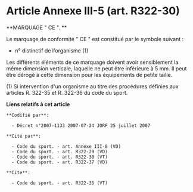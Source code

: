 # Article Annexe III-5 (art. R322-30)

**MARQUAGE " CE ". **

Le marquage de conformité " CE " est constitué par le symbole suivant : 

+ n° distinctif de l'organisme (1) 

Les différents éléments de ce marquage doivent avoir sensiblement la même dimension verticale, laquelle ne peut être
inférieure à 5 mm. Il peut être dérogé à cette dimension pour les équipements de petite taille. 

(1) Si intervention d'un organisme au titre des procédures définies aux articles R. 322-35 et R. 322-36 du code du sport.

**Liens relatifs à cet article**

	**Codifié par**:

	  - Décret n°2007-1133 2007-07-24 JORF 25 juillet 2007

	**Cité par**:

	  - Code du sport. - art. Annexe III-8 (VD)
	  - Code du sport. - art. R322-29 (VD)
	  - Code du sport. - art. R322-30 (VT)
	  - Code du sport. - art. R322-37 (VD)

	**Cite**:

	  - Code du sport. - art. R322-35 (VT)
